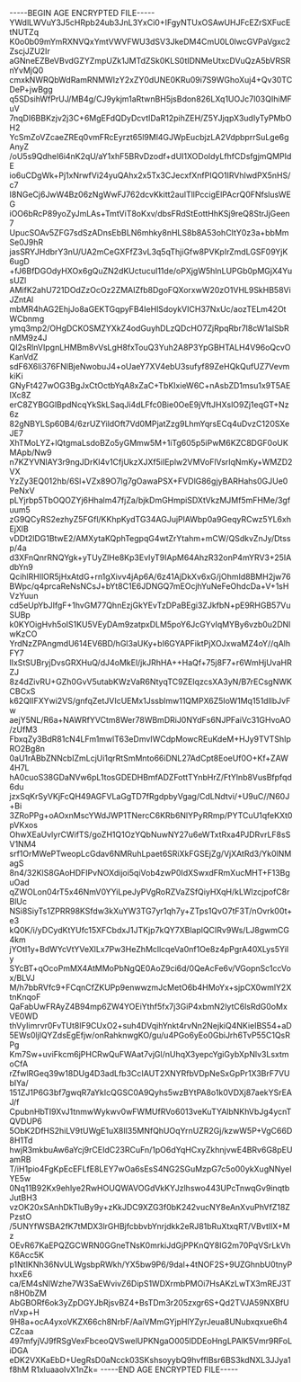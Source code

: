 -----BEGIN AGE ENCRYPTED FILE-----
YWdlLWVuY3J5cHRpb24ub3JnL3YxCi0+IFgyNTUxOSAwUHJFcEZrSXFucEtNUTZq
K0o0b09mYmRXNVQxYmtVWVFWU3dSV3JkeDM4CmU0L0lwcGVPaVgxc2ZscjJZU2Ir
aGNneEZBeVBvdGZYZmpUZk1JMTdZSk0KLS0tIDNMeUtxcDVuQzA5bVRSRnYvMjQ0
cmxkNWRQbWdRamRNMWIzY2xZY0dUNE0KRu09i7S9WGhoXuj4+Qv30TCDeP+jwBgg
q5SDsihWfPrUJ/MB4g/CJ9ykjm1aRtwnBH5jsBdon826LXq1UOJc7l03QIhiMFuV
7nqDI6BBKzjv2j3C+6MgEFdQDyDcvtIDaR12pihZEH/Z5YJjqpX3udIyTyPMbOH2
YcSmZoVZcaeZREq0vmFRcEyrzt65l9Ml4GJWpEucbjzLA2VdpbprrSuLge6gAnyZ
/oU5s9QdheI6i4nK2qU/aY1xhF5BRvDzodf+dUI1XODoldyLfhfCDsfgjmQMPIdE
io6uCDgWk+Pj1xNrwfVi24yuQAhx2x5Tx3CJecxfXnfPIQO1IRVhlwdPX5nHS/c7
I8NGeCj6JwW4Bz06zNgWwFJ762dcvKkitt2aulTllPccigElPAcrQ0FNfslusWEG
iOO6bRcP89yoZyJmLAs+TmtViT8oKxv/dbsFRdStEottHhKSj9reQ8StrJjGeen7
UpucSOAv5ZFG7sdSzADnsEbBLN6mhky8nHLS8b8A53ohCItY0z3a+bbMmSe0J9hR
jasSRYJHdbrY3nU/UA2mCeGXFfZ3vL3q5qThjiGfw8PVKpIrZmdLGSF09YjK6ugD
+fJ6BfDGOdyHXOx6gQuZN2dKUctucuI11de/oPXjgW5hlnLUPGb0pMGjX4YusUZl
AMifK2ahU721DOdZzOcOz2ZMAIZfb8DgoFQXorxwW20zO1VHL9SkHB58ViJZntAl
mbMR4hAG2EhjJo8aGEKTGqpyFB4IeHlSdoykVICH37NxUc/aozTELm42OtWCbnmg
ymq3mp2/OHgDCKOSMZYXkZ4odGuyhDLzQDcHO7ZjRpqRbr7l8cW1alSbRnMM9z4J
QI2sRlnVIpgnLHMBm8vVsLgH8fxTouQ3Yuh2A8P3YpGBHTALH4V96oQcvOKanVdZ
sdF6X6li376FNlBjeNwobuJ4+oUaeY7XV4ebU3sufyf89ZeHQkQufUZ7VevmkiKi
GNyFt427wOG3BgJxCtOctbYqA8xZaC+TbKIxieW6C+nAsbZD1msu1x9T5AEIXc8Z
erC8ZYBGGlBpdNcqYkSkLSaqJi4dLFfc0Bie0OeE9jVftJHXslO9Zj1eqGT+Nz6z
82gNBYLSp60B4/6zrUZYildOft7Vd0MPjatZzg9LhmYqrsECq4uDvzC120SXeJE7
XhTMoLYZ+lQtgmaLsdoBZo5yGMmw5M+1iTg605p5iPwM6KZC8DGF0oUKMApb/Nw9
n7KZYVNlAY3r9ngJDrKl4v1CfjUkzXJXf5iIEplw2VMVoFlVsrIqNmKy+WMZD2VX
YzZy3EQ012hb/6Sl+VZx89O7lg7gOawaPSX+FVDlG86gjyBARHahs0GJUe0PeNxV
pLYjrbp5TbOQOZYj6Hhalm47fjZa/bjkDmGHmpiSDXtVkzMJMf5mFHMe/3gfuum5
zG9QCyRS2ezhyZ5FGfl/KKhpKydTG34AGJujPlAWbp0a9GeqyRCwz5YL6xhEjXlB
vDDt2lDG1BtwE2/AMXytaKQphTegpqG4wtZrYtahm+mCW/QSdkvZnJy/Dtssp/4a
d3XFnQnrRNQYgk+yTUyZlHe8Kp3EvIyT9IApM64AhzR32onP4mYRV3+25IAdbYn9
QcihlRHIlOR5jHxAtdG+rn1gXivv4jAp6A/6z41AjDkXv6xG/jOhmId8BMH2jw76
BWpc/q4prcaReNsNCsJ+bYt8C1E6JDNGQ7mEOcjhYuNeFeOhdcDa+V+1sHVzYuun
cd5eUpYbJIfgF+1hvGM77QhnEzjGkYEvTzDPaBEgi3ZJkfbN+pE9RHGB57VuSUBp
k0KYOigHvh5oIS1KU5VEyDAm9zatpxDLM5poY6JcGYvIqMYBy6vzb0u2DNlwKzCO
YrdNzZPAngmdU614EV6BD/hGl3aUKy+bI6GYAPFiktPjXOJxwaMZ4oY//qAlhFY7
lIxStSUBryjDvsGRXHuQ/dJ4oMkEl/jkJRhHA++HaQf+75j8F7+r6WmHjUvaHRZJ
8z4dZivRU+GZh0GvV5utabKWzVaR6NtyqTC9ZEIqzcsXA3yN/B7rECsgNWKCBCxS
k62QIIFXYwi2VS/gnfqZetJVIcUEMx1Jssblmw11QMPX6Z5IoW1Mq151dllbJvFw
aejY5NL/R6a+NAWRfYVCtm8Wer78WBmDRiJ0NYdFs6NJPFaiVc31GHvoAO/zUfM3
FbxqZy3BdR81cN4LFm1mwlT63eDmvIWCdpMowcREuKdeM+HJy9TVTShIpRO2Bg8n
0aU1rABbZNNcbIZmLcjUi1qrRtSmMnto66iDNL27AdCpt8EoeUf0O+Kf+ZAW4H7L
hA0cuoS38GDaNVw6pL1tosGDEDHBmfADZFottTYnbHrZ/FtYlnb8VusBfpfqd6du
jzxSqKrSyVKjFcQH49AGFVLaGgTD7fRgdpbyVgag/CdLNdtvi/+U9uC//N60J+Bi
3ZRoPPg+oAOxnMscYWdJWP1TNercC6KRb6NlYPyRRmp/PYTCuU1qfeKXt0pVKxos
OhwXEaUvlyrCWifTS/goZH1Q1OzYQbNuwNY27u6eWTxtRxa4PJDRvrLF8sSV1NM4
srf1OrMWePTweopLcGdav6NMRuhLpaet6SRiXkFGSEjZg/VjXAtRd3/Yk0lNMagS
8n4/32KlS8GAoHDFIPvNOXdijoi5qiVob4zwP0IdXSwxdFRmXucMHT+F13BguOad
qZWOLon04rT5x46NmV0YYiLpeJyPVgRoRZVaZSfQiyHXqH/kLWlzcjpofC8rBlUc
NSi8SiyTs1ZPRR98KSfdw3kXuYW3TG7yr1qh7y+ZTps1QvO7tF3T/nOvrk00t+e3
kQ0K/i/yDCydKtYUfc15XFCbdxJ1JTKjp7kQY7XBlaplQCIRv9Ws/LJ8gwmCG4km
jYOtI1y+BdWYcVtYVeXlLx7Pw3HeZhMcllcqeVa0nf1Oe8z4pPgrA40XLys5YiIy
SYcBT+qOcoPmMX4AtMMoPbNgQE0AoZ9ci6d/0QeAcFe6v/VGopnSc1ccVox/BLVJ
M/h7bbRVfc9+FCqnCfZKUPp9enwwzmJcMetO6b4HMoYx+sjpCX0wmlY2XtnKnqoF
QaFabUwFRAyZ4B94mp6ZW4YOEiYthf5fx7j3GiP4xbmN2lytC6lsRdG0oMxVE0WD
thVyIimrvr0FvTUt8lF9CUxO2+suh4DVqihYnkt4rvNn2NejkiQ4NKieIBS54+aD
5EWs0ljIQYZdsEgEfjw/onRahknwgKO/gu/u4PGo6yEo0GbiJrh6TvP55C1QsRPg
Km7Sw+uviFkcm6jPHCRwQuFWAat7vjGl/nUhqX3yepcYgiGybXpNlv3LsxtmoCfA
rZfwlRGeq39w18DUg4D3adLfb3CcIAUT2XNYRfbVDpNeSxGpPr1X3BrF7VUbIYa/
151ZJ1P6G3bf7gwqR7aYkIcQGSC0A9Qyhs5wzBYtPA8o1k0VDXj87aekYSrEAJ/f
CpubnHbTI9XvJ1tnmwWykwv0wFWMUfRVo6013veKuTYAlbNKhVbJg4ycnTQVDUP6
5ObK2DfHS2hiLV9tUWgE1uX8Il35MNfQhUOqYrnUZR2Gj/kzwW5P+VgC66D8H1Td
hwjR3mkbuAw6aYcj9rCEIdC23RCuFn/1pO6dYqHCxyZkhnjvwE4BRv6G8pEUamRB
T/iH1pio4FgKpEcEFLfE8LEY7wOa6sEsS4NG2SGuMzpG7c5o00ykXugNNyeIYE5w
0Nq11B92Kx9ehlye2RwHOUQWAVOGdVkKYJzlhswo443UPcTnwqGv9inqtbJutBH3
vzOK20xSAnhDkTluBy9y+zKkJDC9XZG3f0bK242vucNY8eAnXvuPhVfZ18ZPzstO
/5UNYfWSBA2fK7tMDX3lrGHBjfcbbvbYnrjdkk2eRJ81bRuXtxqRT/VBvtIlX+Mz
OEvR67KaEPQZGCWRN0GGneTNsK0mrkiJdGjPPKnQY8IG2m70PqVSrLkVhK6Acc5K
p1NtIKNh36NvULWgsbpRWkh/YX5bw9P6/9dal+4tNOF2S+9UZGhnbU0tnyPhxxE6
ca/EM4sNIWzhe7W3SaEWvivZ6DipS1WDXrmbPMOi7HsAKzLwTX3mREJ3Tn8H0bZM
AbGBORf6ok3yZpDGYJbRjsvBZ4+BsTDm3r205zxgr6S+Qd2TVJA59NXBfUnVxp+H
9H8a+ocA4yxoVKZX66ch8NrbF/AaiVMmGYjpHlYZyrJeua8UNubxqxue6h4CZcaa
497mfyjVJ9fRSgVexFbceoQVSwelUPKNgaO005lDDEoHngLPAlK5Vmr9RFoLiDGA
eDK2VXKaEbD+UegRsD0aNcck03SKshsoyybQ9hvffIBsr6BS3kdNXL3JJya1f8hM
R1xluaaoIvX1nZk=
-----END AGE ENCRYPTED FILE-----
